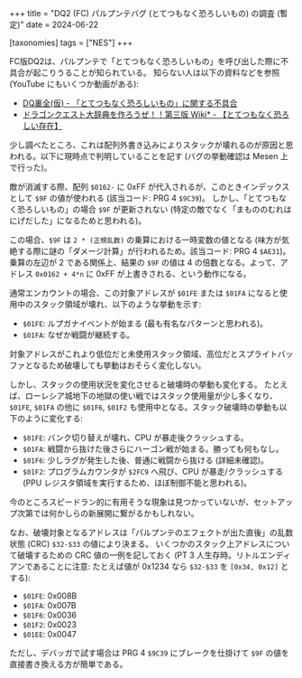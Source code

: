+++
title = "DQ2 (FC) パルプンテバグ (とてつもなく恐ろしいもの) の調査 (暫定)"
date = 2024-06-22

[taxonomies]
tags = ["NES"]
+++

FC版DQ2は、パルプンテで「とてつもなく恐ろしいもの」を呼び出した際に不具合が起こりうることが知られている。
知らない人は以下の資料などを参照 (YouTube にもいくつか動画がある):

* [DQ裏全(仮) - 「とてつもなく恐ろしいもの」に関する不具合](https://penmura.web.fc2.com/dq/dq2-12.html)
* [ドラゴンクエスト大辞典を作ろうぜ！！第三版 Wiki* - 【とてつもなく恐ろしい存在】](https://wikiwiki.jp/dqdic3rd/%E3%80%90%E3%81%A8%E3%81%A6%E3%81%A4%E3%82%82%E3%81%AA%E3%81%8F%E6%81%90%E3%82%8D%E3%81%97%E3%81%84%E5%AD%98%E5%9C%A8%E3%80%91#l1cebe8e)

少し調べたところ、これは配列外書き込みによりスタックが壊れるのが原因と思われる。以下に現時点で判明していることを記す (バグの挙動確認は Mesen 上で行った)。

敵が消滅する際、配列 `$0162-` に 0xFF が代入されるが、このときインデックスとして `$9F` の値が使われる (該当コード: PRG 4 `$9C39`)。
しかし、「とてつもなく恐ろしいもの」の場合 `$9F` が更新されない (特定の敵でなく「まもののむれは にげだした」になるためと思われる)。

この場合、`$9F` は `2 * (正規乱数)` の乗算における一時変数の値となる (味方が気絶する際に謎の「ダメージ計算」が行われるため。該当コード: PRG 4 `$AE31`)。
乗算の左辺が 2 である関係上、結果の `$9F` の値は 4 の倍数となる。よって、アドレス `0x0162 + 4*n` に 0xFF が上書きされる、という動作になる。

通常エンカウントの場合、この対象アドレスが `$01FE` または `$01FA` になると使用中のスタック領域が壊れ、以下のような挙動を示す:

* `$01FE`: ルプガナイベントが始まる (最も有名なパターンと思われる)。
* `$01FA`: なぜか戦闘が継続する。

対象アドレスがこれより低位だと未使用スタック領域、高位だとスプライトバッファとなるため破壊しても挙動はおそらく変化しない。

しかし、スタックの使用状況を変化させると破壊時の挙動も変化する。
たとえば、ローレシア城地下の地獄の使い戦ではスタック使用量が少し多くなり、`$01FE`, `$01FA` の他に `$01F6`, `$01F2` も使用中となる。スタック破壊時の挙動も以下のように変化する:

* `$01FE`: バンク切り替えが壊れ、CPU が暴走後クラッシュする。
* `$01FA`: 戦闘から抜けた後さらにハーゴン戦が始まる。勝っても何もなし。
* `$01F6`: 少しラグが発生した後、普通に戦闘から抜ける (詳細未確認)。
* `$01F2`: プログラムカウンタが `$2FC9` へ飛び、CPU が暴走/クラッシュする (PPU レジスタ領域を実行するため、ほぼ制御不能と思われる)。

今のところスピードラン的に有用そうな現象は見つかっていないが、セットアップ次第では何かしらの新展開に繋がるかもしれない。

なお、破壊対象となるアドレスは「パルプンテのエフェクトが出た直後」の乱数状態 (CRC) `$32-$33` の値により決まる。
いくつかのスタック上アドレスについて破壊するための CRC 値の一例を記しておく (PT 3 人生存時。リトルエンディアンであることに注意: たとえば値が 0x1234 なら `$32-$33` を `[0x34, 0x12]` とする):

* `$01FE`: 0x008B
* `$01FA`: 0x007B
* `$01F6`: 0x0036
* `$01F2`: 0x0023
* `$01EE`: 0x0047

ただし、デバッガで試す場合は PRG 4 `$9C39` にブレークを仕掛けて `$9F` の値を直接書き換える方が簡単である。
